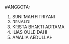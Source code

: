 
#ANGGOTA:
1. SUNI'MAH FITRIYANI
2. RENALDI
3. KRISTA BHAKTI ADITAMA
4. ILIAS OULD DAHI
5. AMALIA ABDULLAH

